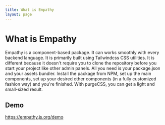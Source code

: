 ```yaml
---
title: What is Empathy
layout: page
---
```


# What is Empathy
Empathy is a component-based package. It can works smoothly with every backend language. It is primarily built using Tailwindcss CSS utilities. It is different because it doesn't require you to clone the repository before you start your project like other admin panels. All you need is your package.json and your assets bundler. Install the package from NPM, set up the main components, set up your desired other components (in a fully customized fashion way) and you're finished. With purgeCSS, you can get a light and small-sized result.

## Demo
https://empathy.js.org/demo